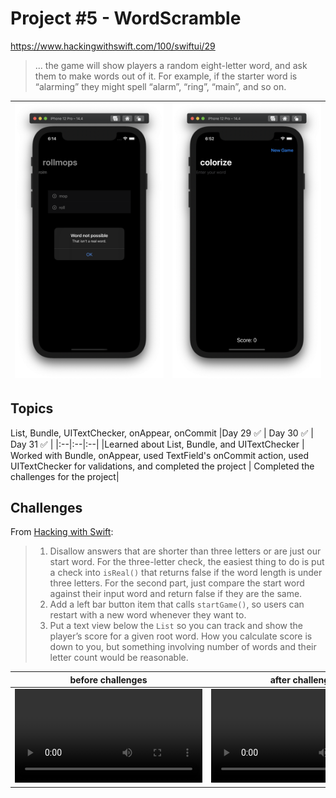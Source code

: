 # Project #5 - WordScramble

https://www.hackingwithswift.com/100/swiftui/29

> ... the game will show players a random eight-letter word, and ask them to make words out of it. For example, if the starter word is “alarming” they might spell “alarm”, “ring”, “main”, and so on.

|![before](Data/D30.png)|![after](Data/D31.png)|
|:--:|:--:|

## Topics
List, Bundle, UITextChecker, onAppear, onCommit
|Day 29 :white_check_mark: | Day 30 :white_check_mark: | Day 31 :white_check_mark: |
|:--|:--|:--|
|Learned about List, Bundle, and UITextChecker | Worked with Bundle, onAppear, used TextField's onCommit action, used UITextChecker for validations, and completed the project | Completed the challenges for the project|

## Challenges

From [Hacking with Swift](https://www.hackingwithswift.com/books/ios-swiftui/word-scramble-wrap-up):
>1. Disallow answers that are shorter than three letters or are just our start word. For the three-letter check, the easiest thing to do is put a check into `isReal()` that returns false if the word length is under three letters. For the second part, just compare the start word against their input word and return false if they are the same.
>2. Add a left bar button item that calls `startGame()`, so users can restart with a new word whenever they want to.
>3. Put a text view below the `List` so you can track and show the player’s score for a given root word. How you calculate score is down to you, but something involving number of words and their letter count would be reasonable.

|before challenges| after challenges|
|:--:|:--:|
|![before](Data/D30.mov)|![after](Data/D31.mov)|
